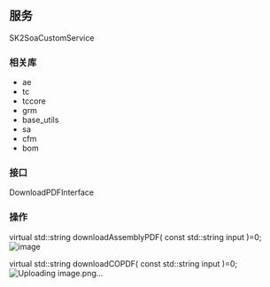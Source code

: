 ## 服务

SK2SoaCustomService

### 相关库

- ae
- tc
- tccore
- grm
- base_utils
- sa
- cfm
- bom

### 接口

DownloadPDFInterface

### 操作

virtual std::string downloadAssemblyPDF( 
    const std::string input
     )=0;
![image](https://github.com/AllenXDong/Hascoplm/assets/96224835/42fbb738-1283-4c48-8954-6a59c4155540)


virtual std::string downloadCOPDF( 
    const std::string input
     )=0;
![Uploading image.png…]()

